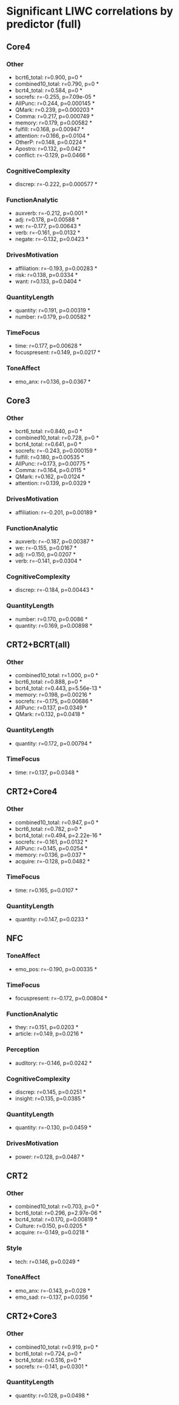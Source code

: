 # Significant LIWC correlations by predictor (full)


## Core4

### Other

- bcrt6_total: r=0.900, p=0 *
- combined10_total: r=0.790, p=0 *
- bcrt4_total: r=0.584, p=0 *
- socrefs: r=-0.255, p=7.09e-05 *
- AllPunc: r=0.244, p=0.000145 *
- QMark: r=0.239, p=0.000203 *
- Comma: r=0.217, p=0.000749 *
- memory: r=0.179, p=0.00582 *
- fulfill: r=0.168, p=0.00947 *
- attention: r=0.166, p=0.0104 *
- OtherP: r=0.148, p=0.0224 *
- Apostro: r=0.132, p=0.042 *
- conflict: r=-0.129, p=0.0466 *

### CognitiveComplexity

- discrep: r=-0.222, p=0.000577 *

### FunctionAnalytic

- auxverb: r=-0.212, p=0.001 *
- adj: r=0.178, p=0.00588 *
- we: r=-0.177, p=0.00643 *
- verb: r=-0.161, p=0.0132 *
- negate: r=-0.132, p=0.0423 *

### DrivesMotivation

- affiliation: r=-0.193, p=0.00283 *
- risk: r=0.138, p=0.0334 *
- want: r=0.133, p=0.0404 *

### QuantityLength

- quantity: r=0.191, p=0.00319 *
- number: r=0.179, p=0.00582 *

### TimeFocus

- time: r=0.177, p=0.00628 *
- focuspresent: r=0.149, p=0.0217 *

### ToneAffect

- emo_anx: r=0.136, p=0.0367 *


## Core3

### Other

- bcrt6_total: r=0.840, p=0 *
- combined10_total: r=0.728, p=0 *
- bcrt4_total: r=0.641, p=0 *
- socrefs: r=-0.243, p=0.000159 *
- fulfill: r=0.180, p=0.00535 *
- AllPunc: r=0.173, p=0.00775 *
- Comma: r=0.164, p=0.0115 *
- QMark: r=0.162, p=0.0124 *
- attention: r=0.139, p=0.0329 *

### DrivesMotivation

- affiliation: r=-0.201, p=0.00189 *

### FunctionAnalytic

- auxverb: r=-0.187, p=0.00387 *
- we: r=-0.155, p=0.0167 *
- adj: r=0.150, p=0.0207 *
- verb: r=-0.141, p=0.0304 *

### CognitiveComplexity

- discrep: r=-0.184, p=0.00443 *

### QuantityLength

- number: r=0.170, p=0.0086 *
- quantity: r=0.169, p=0.00898 *


## CRT2+BCRT(all)

### Other

- combined10_total: r=1.000, p=0 *
- bcrt6_total: r=0.888, p=0 *
- bcrt4_total: r=0.443, p=5.56e-13 *
- memory: r=0.198, p=0.00216 *
- socrefs: r=-0.175, p=0.00686 *
- AllPunc: r=0.137, p=0.0349 *
- QMark: r=0.132, p=0.0418 *

### QuantityLength

- quantity: r=0.172, p=0.00794 *

### TimeFocus

- time: r=0.137, p=0.0348 *


## CRT2+Core4

### Other

- combined10_total: r=0.947, p=0 *
- bcrt6_total: r=0.782, p=0 *
- bcrt4_total: r=0.494, p=2.22e-16 *
- socrefs: r=-0.161, p=0.0132 *
- AllPunc: r=0.145, p=0.0254 *
- memory: r=0.136, p=0.037 *
- acquire: r=-0.128, p=0.0482 *

### TimeFocus

- time: r=0.165, p=0.0107 *

### QuantityLength

- quantity: r=0.147, p=0.0233 *


## NFC

### ToneAffect

- emo_pos: r=-0.190, p=0.00335 *

### TimeFocus

- focuspresent: r=-0.172, p=0.00804 *

### FunctionAnalytic

- they: r=0.151, p=0.0203 *
- article: r=0.149, p=0.0216 *

### Perception

- auditory: r=-0.146, p=0.0242 *

### CognitiveComplexity

- discrep: r=0.145, p=0.0251 *
- insight: r=0.135, p=0.0385 *

### QuantityLength

- quantity: r=-0.130, p=0.0459 *

### DrivesMotivation

- power: r=0.128, p=0.0487 *


## CRT2

### Other

- combined10_total: r=0.703, p=0 *
- bcrt6_total: r=0.296, p=2.97e-06 *
- bcrt4_total: r=0.170, p=0.00819 *
- Culture: r=0.150, p=0.0205 *
- acquire: r=-0.149, p=0.0218 *

### Style

- tech: r=0.146, p=0.0249 *

### ToneAffect

- emo_anx: r=-0.143, p=0.028 *
- emo_sad: r=-0.137, p=0.0356 *


## CRT2+Core3

### Other

- combined10_total: r=0.919, p=0 *
- bcrt6_total: r=0.724, p=0 *
- bcrt4_total: r=0.516, p=0 *
- socrefs: r=-0.141, p=0.0301 *

### QuantityLength

- quantity: r=0.128, p=0.0498 *
